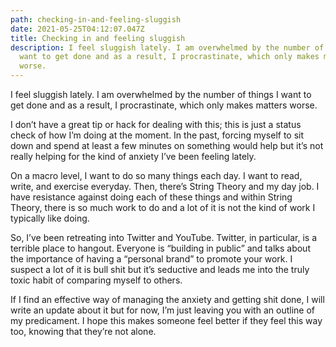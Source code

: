 ```yaml
---
path: checking-in-and-feeling-sluggish
date: 2021-05-25T04:12:07.047Z
title: Checking in and feeling sluggish
description: I feel sluggish lately. I am overwhelmed by the number of things I
  want to get done and as a result, I procrastinate, which only makes matters
  worse.
---
```

I feel sluggish lately. I am overwhelmed by the number of things I want to get done and as a result, I procrastinate, which only makes matters worse.

I don’t have a great tip or hack for dealing with this; this is just a status check of how I’m doing at the moment. In the past, forcing myself to sit down and spend at least a few minutes on something would help but it’s not really helping for the kind of anxiety I’ve been feeling lately. 

On a macro level, I want to do so many things each day. I want to read, write, and exercise everyday. Then, there’s String Theory and my day job. I have resistance against doing each of these things and within String Theory, there is so much work to do and a lot of it is not the kind of work I typically like doing.

So, I’ve been retreating into Twitter and YouTube. Twitter, in particular, is a terrible place to hangout. Everyone is “building in public” and talks about the importance of having a “personal brand” to promote your work. I suspect a lot of it is bull shit but it’s seductive and leads me into the truly toxic habit of comparing myself to others.

If I find an effective way of managing the anxiety and getting shit done, I will write an update about it but for now, I’m just leaving you with an outline of my predicament. I hope this makes someone feel better if they feel this way too, knowing that they’re not alone.